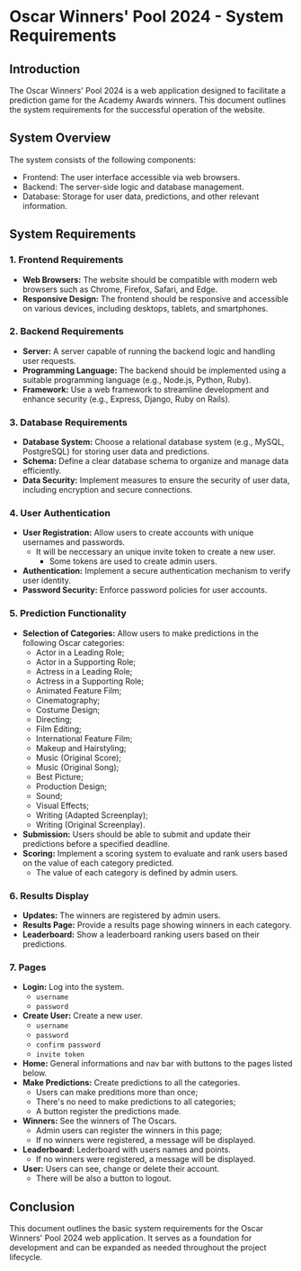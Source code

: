 # Oscar Winners' Pool 2024 - System Requirements

## Introduction

The Oscar Winners' Pool 2024 is a web application designed to facilitate a prediction game for the Academy Awards winners. This document outlines the system requirements for the successful operation of the website.

## System Overview

The system consists of the following components:

- Frontend: The user interface accessible via web browsers.
- Backend: The server-side logic and database management.
- Database: Storage for user data, predictions, and other relevant information.

## System Requirements

### 1. Frontend Requirements

- **Web Browsers:** The website should be compatible with modern web browsers such as Chrome, Firefox, Safari, and Edge.
- **Responsive Design:** The frontend should be responsive and accessible on various devices, including desktops, tablets, and smartphones.

### 2. Backend Requirements

- **Server:** A server capable of running the backend logic and handling user requests.
- **Programming Language:** The backend should be implemented using a suitable programming language (e.g., Node.js, Python, Ruby).
- **Framework:** Use a web framework to streamline development and enhance security (e.g., Express, Django, Ruby on Rails).

### 3. Database Requirements

- **Database System:** Choose a relational database system (e.g., MySQL, PostgreSQL) for storing user data and predictions.
- **Schema:** Define a clear database schema to organize and manage data efficiently.
- **Data Security:** Implement measures to ensure the security of user data, including encryption and secure connections.

### 4. User Authentication

- **User Registration:** Allow users to create accounts with unique usernames and passwords.
  - It will be neccessary an unique invite token to create a new user.
    - Some tokens are used to create admin users.
- **Authentication:** Implement a secure authentication mechanism to verify user identity.
- **Password Security:** Enforce password policies for user accounts.

### 5. Prediction Functionality

- **Selection of Categories:** Allow users to make predictions in the following Oscar categories:
    - Actor in a Leading Role;
    - Actor in a Supporting Role;
    - Actress in a Leading Role;
    - Actress in a Supporting Role;
    - Animated Feature Film;
    - Cinematography;
    - Costume Design;
    - Directing;
    - Film Editing;
    - International Feature Film;
    - Makeup and Hairstyling;
    - Music (Original Score);
    - Music (Original Song);
    - Best Picture;
    - Production Design;
    - Sound;
    - Visual Effects;
    - Writing (Adapted Screenplay);
    - Writing (Original Screenplay).
- **Submission:** Users should be able to submit and update their predictions before a specified deadline.
- **Scoring:** Implement a scoring system to evaluate and rank users based on the value of each category predicted.
  - The value of each category is defined by admin users.

### 6. Results Display

- **Updates:** The winners are registered by admin users.
- **Results Page:** Provide a results page showing winners in each category.
- **Leaderboard:** Show a leaderboard ranking users based on their predictions.

### 7. Pages
- **Login:** Log into the system.
  - `username`
  - `password`
- **Create User:** Create a new user.
  - `username`
  - `password`
  - `confirm password`
  - `invite token`
- **Home:** General informations and nav bar with buttons to the pages listed below.
- **Make Predictions:** Create predictions to all the categories.
  - Users can make preditions more than once;
  - There's no need to make predictions to all categories;
  - A button register the predictions made.
- **Winners:** See the winners of The Oscars.
  - Admin users can register the winners in this page;
  - If no winners were registered, a message will be displayed.
- **Leaderboard:** Lederboard with users names and points.
  - If no winners were registered, a message will be displayed.
- **User:** Users can see, change or delete their account.
  - There will be also a button to logout.

## Conclusion

This document outlines the basic system requirements for the Oscar Winners' Pool 2024 web application. It serves as a foundation for development and can be expanded as needed throughout the project lifecycle.
